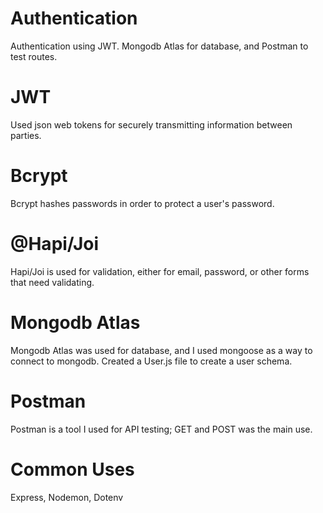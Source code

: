# Authentication
Authentication using JWT. Mongodb Atlas for database, and Postman to test routes.

# JWT
Used json web tokens for securely transmitting information between parties. 

# Bcrypt
Bcrypt hashes passwords in order to protect a user's password. 

# @Hapi/Joi
Hapi/Joi is used for validation, either for email, password, or other forms that need validating. 

# Mongodb Atlas
Mongodb Atlas was used for database, and I used mongoose as a way to connect to mongodb. Created a User.js file to create a user schema.

# Postman
Postman is a tool I used for API testing; GET and POST was the main use. 

# Common Uses
Express, Nodemon, Dotenv
